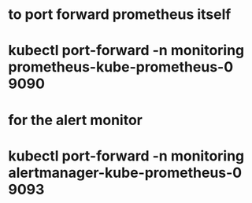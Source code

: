# to port forward prometheus itself
# kubectl port-forward -n monitoring prometheus-kube-prometheus-0 9090

# for the alert monitor
# kubectl port-forward -n monitoring alertmanager-kube-prometheus-0 9093

